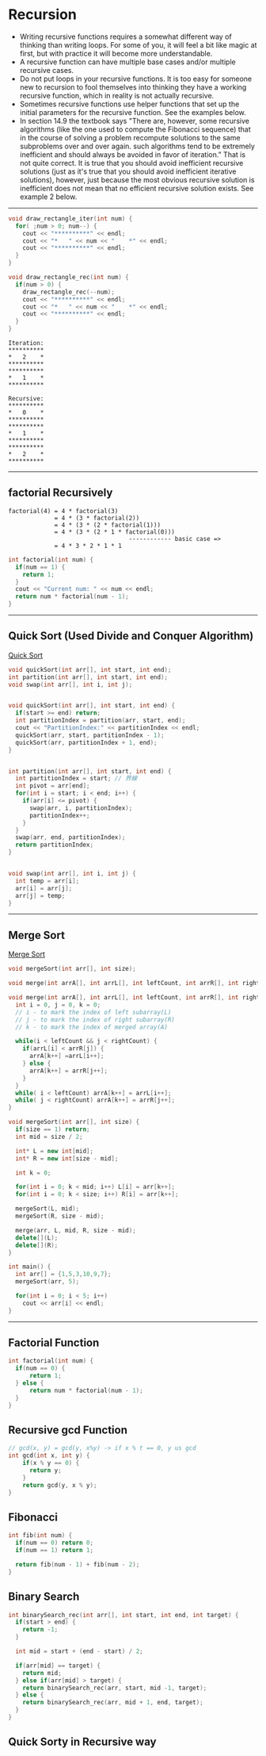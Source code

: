 # Recursion


- Writing recursive functions requires a somewhat different way of thinking than writing loops.  For some of you, it will feel a bit like magic at first, but with practice it will become more understandable.
- A recursive function can have multiple base cases and/or multiple recursive cases.
- Do not put loops in your recursive functions.  It is too easy for someone new to recursion to fool themselves into thinking they have a working recursive function, which in reality is not actually recursive.
- Sometimes recursive functions use helper functions that set up the initial parameters for the recursive function.  See the examples below.
- In section 14.9 the textbook says "There are, however, some recursive algorithms (like the one used to compute the Fibonacci sequence) that in the course of solving a problem recompute solutions to the same subproblems over and over again.  such algorithms tend to be extremely inefficient and should always be avoided in favor of iteration."  That is not quite correct.  It is true that you should avoid inefficient recursive solutions (just as it's true that you should avoid inefficient iterative solutions), however, just because the most obvious recursive solution is inefficient does not mean that no efficient recursive solution exists.  See example 2 below.


***

```c++
void draw_rectangle_iter(int num) {
  for( ;num > 0; num--) {
    cout << "**********" << endl;
    cout << "*   " << num << "    *" << endl;
    cout << "**********" << endl;
  }
}

void draw_rectangle_rec(int num) {
  if(num > 0) {
    draw_rectangle_rec(--num);
    cout << "**********" << endl;
    cout << "*   " << num << "    *" << endl;
    cout << "**********" << endl;
  }
}
```

```
Iteration:
**********
*   2    *
**********
**********
*   1    *
**********
```
```
Recursive:
**********
*   0    *
**********
**********
*   1    *
**********
**********
*   2    *
**********

```

***
## factorial Recursively
```
factorial(4) = 4 * factorial(3)
             = 4 * (3 * factorial(2))
             = 4 * (3 * (2 * factorial(1)))
             = 4 * (3 * (2 * 1 * factorial(0))) 
                                  ------------ basic case =>
             = 4 * 3 * 2 * 1 * 1
```
```c++
int factorial(int num) {
  if(num == 1) {
    return 1;
  }
  cout << "Current num: " << num << endl;
  return num * factorial(num - 1);
}
```

***

## Quick Sort (Used Divide and Conquer Algorithm)

[Quick Sort](https://www.youtube.com/watch?v=COk73cpQbFQ)

```c++
void quickSort(int arr[], int start, int end);
int partition(int arr[], int start, int end);
void swap(int arr[], int i, int j);


void quickSort(int arr[], int start, int end) {
  if(start >= end) return;
  int partitionIndex = partition(arr, start, end);
  cout << "PartitionIndex:" << partitionIndex << endl;
  quickSort(arr, start, partitionIndex - 1);
  quickSort(arr, partitionIndex + 1, end);
}


int partition(int arr[], int start, int end) {
  int partitionIndex = start; // 界線
  int pivot = arr[end];
  for(int i = start; i < end; i++) {
    if(arr[i] <= pivot) {
      swap(arr, i, partitionIndex);
      partitionIndex++;
    }
  }
  swap(arr, end, partitionIndex);
  return partitionIndex;
}


void swap(int arr[], int i, int j) {
  int temp = arr[i];
  arr[i] = arr[j];
  arr[j] = temp;
}
```
***

## Merge Sort
[Merge Sort](https://www.youtube.com/watch?v=TzeBrDU-JaY)

```c++
void mergeSort(int arr[], int size);

void merge(int arrA[], int arrL[], int leftCount, int arrR[], int rightCount);

void merge(int arrA[], int arrL[], int leftCount, int arrR[], int rightCount) {
  int i = 0, j = 0, k = 0;
  // i - to mark the index of left subarray(L)
  // j - to mark the index of right subarray(R)
  // k - to mark the index of merged array(A)

  while(i < leftCount && j < rightCount) {
    if(arrL[i] < arrR[j]) {
      arrA[k++] =arrL[i++];
    } else {
      arrA[k++] = arrR[j++];
    }
  }
  while( i < leftCount) arrA[k++] = arrL[i++];
  while( j < rightCount) arrA[k++] = arrR[j++];
}

void mergeSort(int arr[], int size) {
  if(size == 1) return;
  int mid = size / 2;

  int* L = new int[mid];
  int* R = new int[size - mid];

  int k = 0;

  for(int i = 0; k < mid; i++) L[i] = arr[k++];
  for(int i = 0; k < size; i++) R[i] = arr[k++];

  mergeSort(L, mid);
  mergeSort(R, size - mid);

  merge(arr, L, mid, R, size - mid);
  delete[](L);
  delete[](R);
}

int main() {
  int arr[] = {1,5,3,10,9,7};
  mergeSort(arr, 5);

  for(int i = 0; i < 5; i++)
    cout << arr[i] << endl;
}

```

***

## Factorial Function

```c++
int factorial(int num) {
  if(num == 0) {
      return 1;
  } else {
      return num * factorial(num - 1); 
  }
}
```

## Recursive gcd Function

```c++
// gcd(x, y) = gcd(y, x%y) -> if x % t == 0, y us gcd
int gcd(int x, int y) {
    if(x % y == 0) {
      return y;
    }
    return gcd(y, x % y);
}
```

## Fibonacci

```c++
int fib(int num) {
  if(num == 0) return 0;
  if(num == 1) return 1;

  return fib(num - 1) + fib(num - 2);
}
```

## Binary Search

```c++
int binarySearch_rec(int arr[], int start, int end, int target) {
  if(start > end) {
    return -1;
  }

  int mid = start + (end - start) / 2;

  if(arr[mid] == target) {
    return mid;
  } else if(arr[mid] > target) {
    return binarySearch_rec(arr, start, mid -1, target);
  } else {
    return binarySearch_rec(arr, mid + 1, end, target);
  }
}
```

## Quick Sorty in Recursive way

